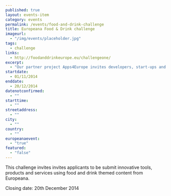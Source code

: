 ```yaml
---
published: true
layout: events-item
category: events
permalink: /events/food-and-drink-challenge
title: Europeana Food & Drink challenge
imageurl: 
  - "/img/events/placeholder.jpg"
tags: 
  - challenge
links:
  - http://foodanddrinkeurope.eu/challengeone/
excerpt:
  - "Our partner project Apps4Europe invites developers, start-ups and companies that use open data to join the project’s online competition and win a spot at the International Business Lounge @ Future Everything conference on 26 and 27 February 2015 in Manchester (UK)."
startdate:
  - 01/11/2014
enddate:
  - 20/12/2014
datenotconfirmed:
  - ""
starttime:
  - ""
streetaddress:
  - ""
city:
  - ""
country:
  - ""
europeanaevent:
  - "true"
featured:
  - "false"
---
```

This challenge invites invites applicants to be submit innovative tools, products and services using food and drink themed content from Europeana.  

Closing date: 20th December 2014
